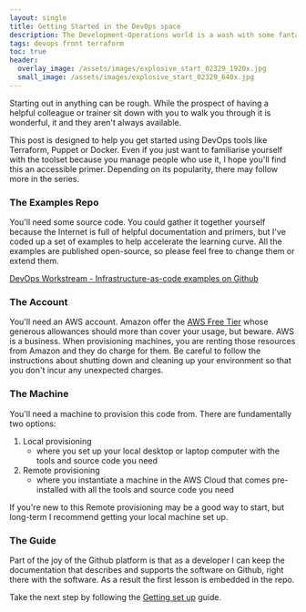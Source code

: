 ```yaml
---
layout: single
title: Getting Started in the DevOps space 
description: The Development-Operations world is a wash with some fantastic tools, but sometimes getting started can be too great an impediment to realise the 'DevOps' efficiency promise.
tags: devops front terraform
toc: true
header:
  overlay_image: /assets/images/explosive_start_02329_1920x.jpg
  small_image: /assets/images/explosive_start_02329_640x.jpg
---
```


Starting out in anything can be rough.  While the prospect of having a helpful colleague or trainer sit down with you to walk you through it is wonderful, it and they aren't always available.

This post is designed to help you get started using DevOps tools like Terraform, Puppet or Docker.
Even if you just want to familiarise yourself with the toolset because you manage people who use it, I hope you'll find this an accessible primer.
Depending on its popularity, there may follow more in the series.

### The Examples Repo
You'll need some source code.  You could gather it together yourself because the Internet is full of helpful documentation and primers, but I've coded up a set of examples to help accelerate the learning curve.  All the examples are published open-source, so please feel free to change them or extend them.

[DevOps Workstream - Infrastructure-as-code examples on Github](https://github.com/lightenna/devops-workstream.git) 

### The Account
You'll need an AWS account.  Amazon offer the [AWS Free Tier](https://aws.amazon.com/free/) whose generous allowances should more than cover your usage, but beware.  AWS is a business.  When provisioning machines, you are renting those resources from Amazon and they do charge for them.  Be careful to follow the instructions about shutting down and cleaning up your environment so that you don't incur any unexpected charges.

### The Machine
You'll need a machine to provision this code from.  There are fundamentally two options:

1. Local provisioning
    + where you set up your local desktop or laptop computer with the tools and source code you need
1. Remote provisioning
    + where you instantiate a machine in the AWS Cloud that comes pre-installed with all the tools and source code you need

If you're new to this Remote provisioning may be a good way to start, but long-term I recommend getting your local machine set up.

### The Guide
Part of the joy of the Github platform is that as a developer I can keep the documentation that describes and supports the software on Github, right there with the software.  As a result the first lesson is embedded in the repo.

Take the next step by following the [Getting set up](https://github.com/lightenna/devops-workstream/blob/master/docs/getting_set_up.md) guide.

